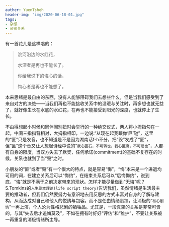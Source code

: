 ```yaml
---
auther: YuenTsheh
header-img: "img/2020-06-18-01.jpg"
tags:
- 杂感
- 亲密关系
---
```

有一首花儿是这样唱的：

> 洮河沿边的水红花，
> 
> 水深者是再也不能长了。
> 
> 你给我说下的悔心的话，
> 
> 悔心者是再也不能想了。

本来思绪是最自由的东西，没有人能够阻碍我们去想些什么，但是当我们感受到了来自对方的决绝——当我们再也不能接收关系中的温暖与关注时，再多想也就无益了，就好像生长在水底的水红花，在再也不能接受到阳光的深度，也就停止了生长。

不由得想起小时候和同伴闹别扭时会举行的一种绝交仪式，两人将小拇指勾在一起，中间三指指背相对，大拇指相印，一边说:“从现在起我跟你‘匪’哒”，这里的“匪”只是发音，也不知道是不是因为湖南话f-h不分，把“毁”发成了“匪”，但“匪”这个音又让人想起诗经中说的“`我心匪石，不可转也，我心匪席，不可卷也`”，人都有自身的限度，当双方失去了默契，任何承诺(commitment)的基础不复存在的时候，关系也就到了当“毁”之时。

小朋友的“匪”或者“毁”有一个很大的特点，就是容易“悔”，“悔”本来是一个进退均可用的词，在建立关系后可以“悔约”，在结束关系后可以“后悔悔约”，说到底，“悔”就是不满于之前决定带来的现状。怎样才能尽量做到“无悔”呢？S.Tomkins的`人生剧本理论(life script theory)`告诉我们，虽然情绪是生活最主要的推动者，但我们仍然要努力有意识地去用反思的方式丰富对自身的了解与建构，从而达成对自己和他人的悦纳与包容。而不是任由情绪裹挟，让消极的“`核心剧情`”一再上演，个人沦为性格悲剧的牺牲品。尤其是，一段真挚的关系是非常可贵的，与其“失去后才追悔莫及”，不如在拥有时好好“评估”和“维护”，不要让关系被一再重复的消极情绪所主导。
